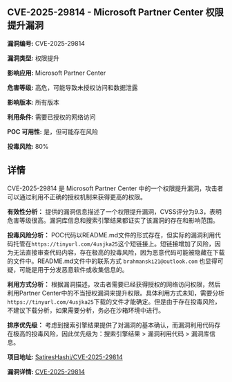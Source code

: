 ## CVE-2025-29814 - Microsoft Partner Center 权限提升漏洞

**漏洞编号:** CVE-2025-29814

**漏洞类型:** 权限提升

**影响应用:** Microsoft Partner Center

**危害等级:** 高危，可能导致未授权访问和数据泄露

**影响版本:** 所有版本

**利用条件:** 需要已授权的网络访问

**POC 可用性:** 是，但可能存在风险

**投毒风险:** 80%

## 详情

CVE-2025-29814 是 Microsoft Partner Center 中的一个权限提升漏洞，攻击者可以通过利用不正确的授权机制来获得更高的权限。

**有效性分析：**
提供的漏洞信息描述了一个权限提升漏洞，CVSS评分为9.3，表明危害等级很高。漏洞库信息和搜索引擎结果都证实了该漏洞的存在和影响范围。

**投毒风险分析：**
POC代码以README.md文件的形式存在，但实际的漏洞利用代码托管在`https://tinyurl.com/4usjka25`这个短链接上。短链接增加了风险，因为无法直接审查代码内容，存在极高的投毒风险，因为恶意代码可能被隐藏在下载的文件中。README.md文件中的联系方式 `brahmanski21@outlook.com` 也显得可疑，可能是用于分发恶意软件或收集信息的。

**利用方式分析：**
根据漏洞描述，攻击者需要已经获得授权的网络访问权限，然后利用Partner Center中的不当授权漏洞来提升权限。具体利用方式未知，需要分析`https://tinyurl.com/4usjka25`下载的文件才能确定。但是由于存在投毒风险，不建议下载分析，如果需要分析，务必在沙箱环境中进行。

**排序优先级：**
考虑到搜索引擎结果提供了对漏洞的基本确认，而漏洞利用代码存在极高的投毒风险，因此优先级为：搜索引擎结果 > 漏洞利用代码 > 漏洞库信息。

**项目地址:** [SatiresHashi/CVE-2025-29814](https://github.com/SatiresHashi/CVE-2025-29814)

**漏洞详情:** [CVE-2025-29814](https://nvd.nist.gov/vuln/detail/CVE-2025-29814)